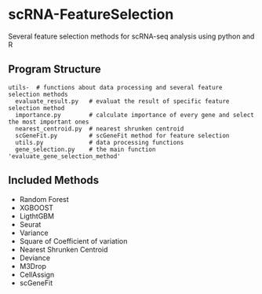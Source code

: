 # scRNA-FeatureSelection
Several feature selection methods for scRNA-seq analysis using python and R

## Program Structure
    utils-  # functions about data processing and several feature selection methods  
      evaluate_result.py   # evaluat the result of specific feature selection method   
      importance.py        # calculate importance of every gene and select the most important ones   
      nearest_centroid.py  # nearest shrunken centroid 
      scGeneFit.py         # scGeneFit method for feature selection
      utils.py             # data processing functions 
      gene_selection.py    # the main function 'evaluate_gene_selection_method'

## Included Methods
- Random Forest
- XGBOOST
- LigthtGBM
- Seurat
- Variance
- Square of Coefficient of variation
- Nearest Shrunken Centroid
- Deviance
- M3Drop
- CellAssign
- scGeneFit
